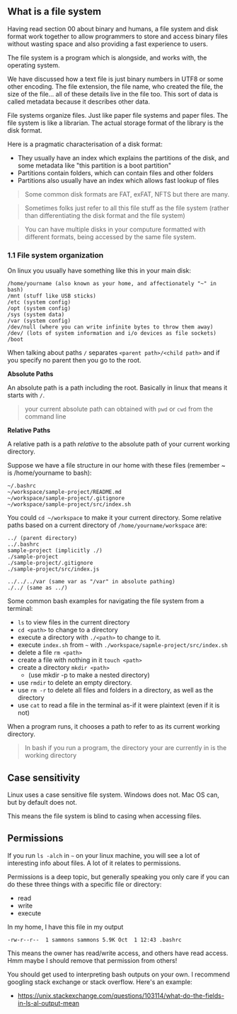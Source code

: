 ## What is a file system

Having read section 00 about binary and humans, a file system and disk format work together to allow programmers to store and access binary files without wasting space and also providing a fast experience to users.

The file system is a program which is alongside, and works with, the operating system.

We have discussed how a text file is just binary numbers in UTF8 or some other encoding. The file extension, the file name, who created the file, the size of the file... all of these details live in the file too. This sort of data is called metadata because it describes other data.

File systems organize files. Just like paper file systems and paper files. The file system is like a librarian. The actual storage format of the library is the disk format.

Here is a pragmatic characterisation of a disk format:
* They usually have an index which explains the partitions of the disk, and some metadata like "this partition is a boot partition"
* Partitions contain folders, which can contain files and other folders
* Partitions also usually have an index which allows fast lookup of files

> Some common disk formats are FAT, exFAT, NFTS but there are many.

> Sometimes folks just refer to all this file stuff as the file system (rather than differentiating the disk format and the file system)

> You can have multiple disks in your computure formatted with different formats, being accessed by the same file system.

### 1.1 File system organization

On linux you usually have something like this in your main disk:

```
/home/yourname (also known as your home, and affectionately "~" in bash)
/mnt (stuff like USB sticks)
/etc (system config)
/opt (system config)
/sys (system data)
/var (system config)
/dev/null (where you can write infinite bytes to throw them away)
/dev/ (lots of system information and i/o devices as file sockets)
/boot
```

When talking about paths `/` separates `<parent path>/<child path>` and if you specify no parent then you go to the root.

__Absolute Paths__

An absolute path is a path including the root. Basically in linux that means it starts with `/`.

> your current absolute path can obtained with `pwd` or `cwd` from the command line

__Relative Paths__

A relative path is a path _relative_ to the absolute path of your current working directory.

Suppose we have a file structure in our home with these files (remember ~ is /home/yourname to bash):
```
~/.bashrc
~/workspace/sample-project/README.md
~/workspace/sample-project/.gitignore
~/workspace/sample-project/src/index.sh
```

You could `cd ~/workspace` to make it your current directory. Some relative paths based on a current directory of `/home/yourname/workspace` are:

```
../ (parent directory)
../.bashrc
sample-project (implicitly ./)
./sample-project
./sample-project/.gitignore
./sample-project/src/index.js

../../../var (same var as "/var" in absolute pathing)
./../ (same as ../)
```

Some common bash examples for navigating the file system from a terminal:

* `ls` to view files in the current directory
* `cd <path>` to change to a directory
* execute a directory with `./<path>` to change to it.
* execute `index.sh` from `~` with `./workspace/sapmle-project/src/index.sh`
* delete a file `rm <path>`
* create a file with nothing in it `touch <path>`
* create a directory `mkdir <path>` 
  * (use mkdir -p to make a nested directory)
* use `rmdir` to delete an empty directory.
* use `rm -r` to delete all files and folders in a directory, as well as the directory
* use `cat` to read a file in the terminal as-if it were plaintext (even if it is not)

When a program runs, it chooses a path to refer to as its current working directory.

> In bash if you run a program, the directory your are currently in is the working directory

## Case sensitivity

Linux uses a case sensitive file system. Windows does not. Mac OS can, but by default does not.

This means the file system is blind to casing when accessing files.

## Permissions

If you run `ls -alch` in `~` on your linux machine, you will see a lot of interesting info about files. A lot of it relates to permissions.

Permissions is a deep topic, but generally speaking you only care if you can do these three things with a specific file or directory:
* read
* write
* execute

In my home, I have this file in my output
```
-rw-r--r--  1 sammons sammons 5.9K Oct  1 12:43 .bashrc
```

This means the owner has read/write access, and others have read access. Hmm maybe I should remove that permission from others!

You should get used to interpreting bash outputs on your own. I recommend googling stack exchange or stack overflow. Here's an example:
*  https://unix.stackexchange.com/questions/103114/what-do-the-fields-in-ls-al-output-mean